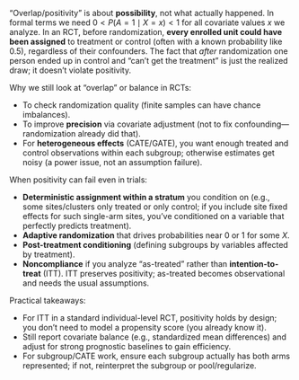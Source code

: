 “Overlap/positivity” is about **possibility**, not what actually happened. In formal terms we need
$0<P(A=1\mid X=x)<1$ for all covariate values $x$ we analyze.
In an RCT, before randomization, **every enrolled unit could have been assigned** to treatment or control (often with a known probability like 0.5), regardless of their confounders. The fact that *after* randomization one person ended up in control and “can’t get the treatment” is just the realized draw; it doesn’t violate positivity.

Why we still look at “overlap” or balance in RCTs:

* To check randomization quality (finite samples can have chance imbalances).
* To improve **precision** via covariate adjustment (not to fix confounding—randomization already did that).
* For **heterogeneous effects** (CATE/GATE), you want enough treated and control observations within each subgroup; otherwise estimates get noisy (a power issue, not an assumption failure).

When positivity can fail even in trials:

* **Deterministic assignment within a stratum** you condition on (e.g., some sites/clusters only treated or only control; if you include site fixed effects for such single-arm sites, you’ve conditioned on a variable that perfectly predicts treatment).
* **Adaptive randomization** that drives probabilities near 0 or 1 for some $X$.
* **Post-treatment conditioning** (defining subgroups by variables affected by treatment).
* **Noncompliance** if you analyze “as-treated” rather than **intention-to-treat** (ITT). ITT preserves positivity; as-treated becomes observational and needs the usual assumptions.

Practical takeaways:

* For ITT in a standard individual-level RCT, positivity holds by design; you don’t need to model a propensity score (you already know it).
* Still report covariate balance (e.g., standardized mean differences) and adjust for strong prognostic baselines to gain efficiency.
* For subgroup/CATE work, ensure each subgroup actually has both arms represented; if not, reinterpret the subgroup or pool/regularize.
